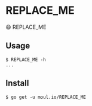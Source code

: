 # REPLACE_ME

:smile: REPLACE_ME

## Usage

```console
$ REPLACE_ME -h
...
```

## Install

```console
$ go get -u moul.io/REPLACE_ME
```
